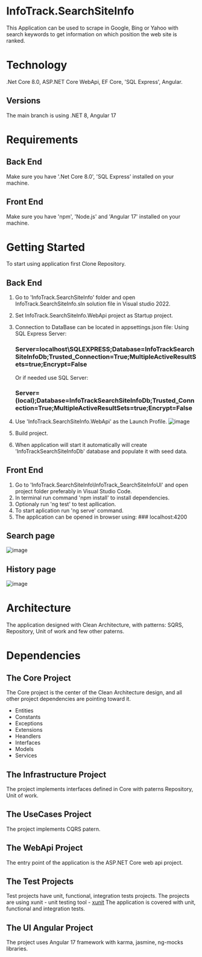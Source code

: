 # InfoTrack.SearchSiteInfo

This Application can be used to scrape in Google, Bing or Yahoo with search keywords to get information on which position the web site is ranked. 

# Technology

.Net Core 8.0, ASP.NET Core WebApi, EF Core, 'SQL Express', Angular.

## Versions

The main branch is using .NET 8, Angular 17

# Requirements

## Back End
 Make sure you have '.Net Core 8.0', 'SQL Express' installed on your machine.
## Front End
 Make sure you have 'npm', 'Node.js' and 'Angular 17' installed on your machine.

# Getting Started

To start using application first Clone Repository.

## Back End
1. Go to 'InfoTrack.SearchSiteInfo' folder and open InfoTrack.SearchSiteInfo.sln solution file in Visual studio 2022.
2. Set InfoTrack.SearchSiteInfo.WebApi project as Startup project.
3. Connection to DataBase can be located in appsettings.json file:
   Using SQL Express Server:
   ### Server=localhost\\SQLEXPRESS;Database=InfoTrackSearchSiteInfoDb;Trusted_Connection=True;MultipleActiveResultSets=true;Encrypt=False
   Or if needed use SQL Server: 
   ### Server=(local);Database=InfoTrackSearchSiteInfoDb;Trusted_Connection=True;MultipleActiveResultSets=true;Encrypt=False
   
5. Use 'InfoTrack.SearchSiteInfo.WebApi' as the Launch Profile. ![image](https://github.com/user-attachments/assets/17256981-bdc6-40fb-9f7d-33a27893bbbb)
6. Build project.
7. When application will start it automatically will create 'InfoTrackSearchSiteInfoDb' database and populate it with seed data.

## Front End
1. Go to 'InfoTrack.SearchSiteInfo\InfoTrack_SearchSiteInfoUI' and open project folder preferably in Visual Studio Code.
2. In terminal run command 'npm install' to install dependencies. 
3. Optionaly run 'ng test' to test apllication.
4. To start aplication run 'ng serve' command.
5. The application can be opened in browser using: ### localhost:4200

## Search page
![image](https://github.com/user-attachments/assets/7982d176-10de-4afd-a30b-b6a1309d5eda)

## History page
![image](https://github.com/user-attachments/assets/e9f80b43-83ee-4704-b8ad-574bde0dc442)


# Architecture

The application designed with Clean Architecture, with patterns: SQRS, Repository, Unit of work and few other paterns.

# Dependencies

## The Core Project

The Core project is the center of the Clean Architecture design, and all other project dependencies are pointing toward it.

- Entities
- Constants
- Exceptions
- Extensions
- Heandlers
- Interfaces
- Models
- Services

## The Infrastructure Project

The project implements interfaces defined in Core with paterns Repository, Unit of work.

## The UseCases Project

The project implements CQRS patern.

## The WebApi Project

The entry point of the application is the ASP.NET Core web api project.

## The Test Projects

Test projects have unit, functional, integration tests projects. The projects are using xunit - unit testing tool - [xunit](https://www.nuget.org/packages/xunit) 
The application is covered with unit, functional and integration tests.

## The UI Angular Project

The project uses Angular 17 framework with karma, jasmine, ng-mocks libraries.




